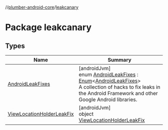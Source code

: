 //[plumber-android-core](../../index.md)/[leakcanary](index.md)

# Package leakcanary

## Types

| Name | Summary |
|---|---|
| [AndroidLeakFixes](-android-leak-fixes/index.md) | [androidJvm]<br>enum [AndroidLeakFixes](-android-leak-fixes/index.md) : [Enum](https://kotlinlang.org/api/latest/jvm/stdlib/kotlin/-enum/index.html)&lt;[AndroidLeakFixes](-android-leak-fixes/index.md)&gt; <br>A collection of hacks to fix leaks in the Android Framework and other Google Android libraries. |
| [ViewLocationHolderLeakFix](-view-location-holder-leak-fix/index.md) | [androidJvm]<br>object [ViewLocationHolderLeakFix](-view-location-holder-leak-fix/index.md) |
